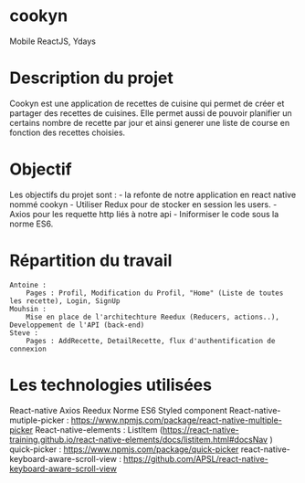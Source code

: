 # cookyn
Mobile ReactJS, Ydays

# Description du projet
Cookyn est une application de recettes de cuisine qui permet de créer et partager des recettes de cuisines.
Elle permet aussi de pouvoir planifier un certains nombre de recette par jour et ainsi
generer une liste de course en fonction des recettes choisies.

# Objectif
Les objectifs du projet sont :
    - la refonte de notre application en react native nommé cookyn
    - Utiliser Redux pour de stocker en session les users.
    - Axios pour les requette http liés à notre api
    - Iniformiser le code sous la norme ES6.

# Répartition du travail
    Antoine :
        Pages : Profil, Modification du Profil, "Home" (Liste de toutes les recette), Login, SignUp
    Mouhsin : 
        Mise en place de l'architechture Reedux (Reducers, actions..), Developpement de l'API (back-end)
    Steve :
        Pages : AddRecette, DetailRecette, flux d'authentification de connexion 

# Les technologies utilisées
React-native
Axios
Reedux
Norme ES6
Styled component
React-native-mutiple-picker : https://www.npmjs.com/package/react-native-multiple-picker
React-native-elements : ListItem (https://react-native-training.github.io/react-native-elements/docs/listitem.html#docsNav )
quick-picker : https://www.npmjs.com/package/quick-picker
react-native-keyboard-aware-scroll-view : https://github.com/APSL/react-native-keyboard-aware-scroll-view

